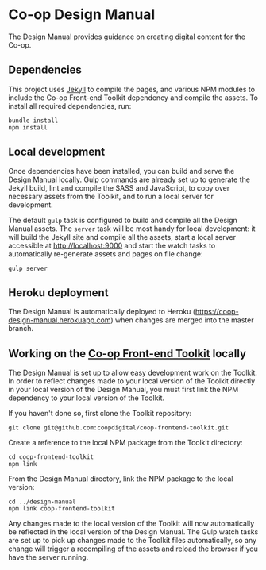 # Co-op Design Manual

The Design Manual provides guidance on creating digital content for the Co-op.

## Dependencies

This project uses [Jekyll](http://jekyllrb.com/) to compile the pages, and various NPM modules to include the Co-op Front-end Toolkit dependency and  compile the assets. To install all required dependencies, run:

```
bundle install
npm install
```

## Local development

Once dependencies have been installed, you can build and serve the Design Manual locally. Gulp commands are already set up to generate the Jekyll build, lint and compile the SASS and JavaScript, to copy over necessary assets from the Toolkit, and to run a local server for development.

The default `gulp` task is configured to build and compile all the Design Manual assets. The `server` task will be most handy for local development: it will build the Jekyll site and compile all the assets, start a local server accessible at <http://localhost:9000> and start the watch tasks to automatically re-generate assets and pages on file change:

```
gulp server
```

## Heroku deployment

The Design Manual is automatically deployed to Heroku (<https://coop-design-manual.herokuapp.com>) when changes are merged into the master branch.

## Working on the [Co-op Front-end Toolkit](https://github.com/coopdigital/coop-frontend-toolkit) locally

The Design Manual is set up to allow easy development work on the Toolkit. In order to reflect changes made to your local version of the Toolkit directly in your local version of the Design Manual, you must first link the NPM dependency to your local version of the Toolkit.

If you haven't done so, first clone the Toolkit repository:
```
git clone git@github.com:coopdigital/coop-frontend-toolkit.git
```

Create a reference to the local NPM package from the Toolkit directory:
```
cd coop-frontend-toolkit
npm link
```

From the Design Manual directory, link the NPM package to the local version:
```
cd ../design-manual
npm link coop-frontend-toolkit
```

Any changes made to the local version of the Toolkit will now automatically be reflected in the local version of the Design Manual. The Gulp watch tasks are set up to pick up changes made to the Toolkit files automatically, so any change will trigger a recompiling of the assets and reload the browser if you have the server running.
